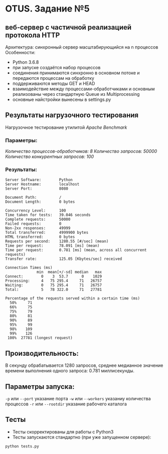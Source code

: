 # OTUS. Задание №5
## веб‐сервер с частичной реализацией протокола HTTP
Архитектура: синхронный сервер масштабирующийся на n процессов
Особенности:
 - Python 3.6.8
 - при запуске создаётся набор процессов
 - соединения принимаются синхронно в основном потоке и передаются процессам на обработку
 - поддерживаются методы GET и HEAD
 - взаимодействие между процессами-обработчиками и основным
реализованы через стандартную Queue из Multiprocessing
 - основные найстройки вынесены в settings.py

## Результаты нагрузочного тестирования
Нагрузочное тестирование утилитой *Apache Benchmark*

### Параметры:
*Количество процессов-обработчиков: *8**
*Количество запросов: *50000**
*Количество конкурентных запросов: *100**

### Результаты:
```
Server Software:        Python
Server Hostname:        localhost
Server Port:            8080

Document Path:          /
Document Length:        0 bytes

Concurrency Level:      100
Time taken for tests:   39.046 seconds
Complete requests:      50000
Failed requests:        0
Non-2xx responses:      49999
Total transferred:      4999900 bytes
HTML transferred:       0 bytes
Requests per second:    1280.55 [#/sec] (mean)
Time per request:       78.091 [ms] (mean)
Time per request:       0.781 [ms] (mean, across all concurrent requests)
Transfer rate:          125.05 [Kbytes/sec] received

Connection Times (ms)
              min  mean[+/-sd] median   max
Connect:        0    3  53.7      0    1029
Processing:     4   75 295.4     71   26757
Waiting:        0   75 295.4     71   26757
Total:          5   78 322.0     71   27781

Percentage of the requests served within a certain time (ms)
  50%     71
  66%     75
  75%     79
  80%     81
  90%     89
  95%     99
  98%    109
  99%    126
 100%  27781 (longest request)
```

## Производительность:
В секунду обрабатывается 1280 запросов, среднее медианное значение времени
выполнения одного запроса: 0.781 миллисекунды.

## Параметры запуска:
`-p` или `--port` указание порта
`-w` или `--workers` указаниу количества процессов 
`-r` или `--rootdir` указание рабочего каталога 

## Тесты
- Тесты скорректированы для работы с Python3
- Тесты запускаются стандартно (при уже запущенном сервере): 
```
python tests.py
```
